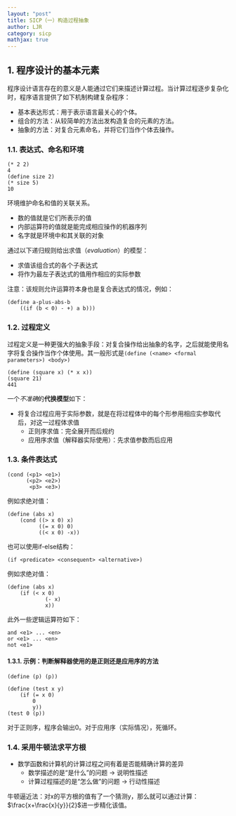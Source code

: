 ```yaml
---
layout: "post"
title: SICP（一）构造过程抽象
author: LJR
category: sicp
mathjax: true
---
```


## 1. 程序设计的基本元素

程序设计语言存在的意义是人能通过它们来描述计算过程。当计算过程逐步复杂化时，程序语言提供了如下机制构建复杂程序：

+ 基本表达形式：用于表示语言最关心的个体。
+ 组合的方法：从较简单的方法出发构造复合的元素的方法。
+ 抽象的方法：对复合元素命名，并将它们当作个体去操作。

### 1.1. 表达式、命名和环境

```shell
(* 2 2)
4
(define size 2)
(* size 5)
10
```
环境维护命名和值的关联关系。

+ 数的值就是它们所表示的值
+ 内部运算符的值就是能完成相应操作的机器序列
+ 名字就是环境中和其关联的对象

通过以下递归规则给出求值（*evaluation*）的模型：

+ 求值该组合式的各个子表达式
+ 将作为最左子表达式的值用作相应的实际参数

注意：该规则允许运算符本身也是复合表达式的情况，例如：

```shell
(define a-plus-abs-b
    ((if (b < 0) - +) a b)))
```

### 1.2. 过程定义

过程定义是一种更强大的抽象手段：对复合操作给出抽象的名字，之后就能使用名字将复合操作当作个体使用。其一般形式是`(define (<name> <formal parameters>) <body>)`

```shell
(define (square x) (* x x))
(square 21)
441
```

一个*不准确*的**代换模型**如下：

+ 将复合过程应用于实际参数，就是在将过程体中的每个形参用相应实参取代后，对这一过程体求值
  + 正则序求值：完全展开而后规约
  + 应用序求值（解释器实际使用）：先求值参数而后应用

### 1.3. 条件表达式

```shell
(cond (<p1> <e1>)
      (<p2> <e2>)
       <p3> <e3>)
```

例如求绝对值：

```shell
(define (abs x)
    (cond ((> x 0) x)
          ((= x 0) 0)
          ((< x 0) -x))
```

也可以使用if-else结构：

```shell
(if <predicate> <consequent> <alternative>)
```

例如求绝对值：

```shell
(define (abs x)
    (if (< x 0)
            (- x)
            x))
```

此外一些逻辑运算符如下：

```shell
and <e1> ... <en>
or <e1> ... <en>
not <e1>
```

#### 1.3.1. 示例：判断解释器使用的是正则还是应用序的方法

```shell
(define (p) (p))

(define (test x y)
    (if (= x 0)
        0
        y))
(test 0 (p))
```

对于正则序，程序会输出0。对于应用序（实际情况），死循环。

### 1.4. 采用牛顿法求平方根

+ 数学函数和计算机的计算过程之间有着是否能精确计算的差异
  + 数学描述的是“是什么”的问题 $\rightarrow$ 说明性描述
  + 计算过程描述的是“怎么做”的问题 $\rightarrow$ 行动性描述

牛顿逼近法：对x的平方根的值有了一个猜测y，那么就可以通过计算：$\frac{x+\frac{x}{y}}{2}$进一步精化该值。

